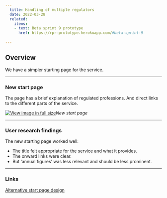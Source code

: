 ```yaml
---
  title: Handling of multiple regulators
  date: 2022-03-28
  related:
    items:
    - text: Beta sprint 9 prototype
      href: https://rpr-prototype.herokuapp.com/#beta-sprint-9
   
---
```


## Overview 

We have a simpler starting page for the service. 

--- 

### New start page

The page has a brief explanation of regulated professions. And direct links to the different parts of the service.


[![View image in full size](01.png)](01.png)*New start page*

--- 

### User research findings

The new starting page worked well:
* The title felt appropriate for the service and what it provides.
* The onward links were clear.
* But ‘annual figures’ was less relevant and should be less prominent.


--- 

### Links

[Alternative start page design](https://rpr-prototype.herokuapp.com/beta-sprint-5/start-page-design/design1)
